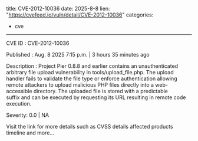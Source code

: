  
title: CVE-2012-10036
date: 2025-8-8
lien: "https://cvefeed.io/vuln/detail/CVE-2012-10036"
categories:
  - cve
---

CVE ID : CVE-2012-10036

Published :  Aug. 8
2025
7:15 p.m. | 3 hours
35 minutes ago

Description : Project Pier 0.8.8 and earlier contains an unauthenticated arbitrary file upload vulnerability in tools/upload_file.php. The upload handler fails to validate the file type or enforce authentication
allowing remote attackers to upload malicious PHP files directly into a web-accessible directory. The uploaded file is stored with a predictable suffix and can be executed by requesting its URL
resulting in remote code execution.

Severity: 0.0 | NA

Visit the link for more details
such as CVSS details
affected products
timeline
and more...
